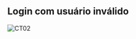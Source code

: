

## Login com usuário inválido


![CT02](https://github.com/user-attachments/assets/56c44edc-61dc-42c4-ab37-697826f2fa30)
